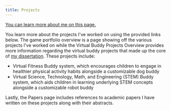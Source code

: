 ```yaml
---
title: Projects
---
```


[You can learn more about me on this page.](/about-me) 


You learn more about the projects I've worked on using the provided links below. The game portfolio overview is a page showing off the various projects I've worked on while the Virtual Buddy Projects Overview provides more information regarding the virtual buddy projects that made up the core of [my dissertation](https://www.proquest.com/dissertations-theses/design-field-implementation-virtual-buddy-based/docview/2917424271/se-2?accountid=14537). These projects include:
* Virtual Fitness Buddy system, which encourages children to engage in healthier physical activity habits alongside a customizable dog buddy
* Virtual Science, Technology, Math, and Engineering (STEM) Buddy system, which aids children in learning underlying STEM concepts alongside a customizable robot buddy

Lastly, the Papers page includes references to academic papers I have written on these projects along with their abstracts.